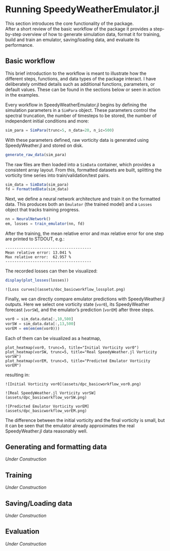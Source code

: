 # Running SpeedyWeatherEmulator.jl

This section introduces the core functionality of the package.  
After a short review of the basic workflow of the package it provides a step-by-step overview of how to generate simulation data, format it for training, build and train an emulator, saving/loading data, and evaluate its performance.


## Basic workflow

This brief introduction to the workflow is meant to illustrate how the different steps, functions, and data types of the package interact. I have deliberately omitted details such as additional functions, parameters, or default values. These can be found in the sections below or seen in action in the examples.

Every workflow in SpeedyWeatherEmulator.jl begins by defining the simulation parameters in a `SimPara` object. These parameters control the spectral truncation, the number of timesteps to be stored, the number of independent initial conditions and more:

```julia
sim_para = SimPara(trunc=5, n_data=20, n_ic=500)
```

With these parameters defined, raw vorticity data is generated using SpeedyWeather.jl and stored on disk.

```julia
generate_raw_data(sim_para)
```

The raw files are then loaded into a `SimData` container, which provides a consistent array layout. From this, formatted datasets are built, splitting the vorticity time series into train/validation/test pairs.

```julia
sim_data = SimData(sim_para)
fd = FormattedData(sim_data)
```

Next, we define a neural network architecture and train it on the formatted data. This produces both an `Emulator` (the trained model) and a `Losses` object that tracks training progress.

```julia
nn = NeuralNetwork()
em, losses = train_emulator(nn, fd)
```

After the training, the mean relative error and max relative error for one step are printed to STDOUT, e.g.:

```text
--------------------------------------
Mean relative error: 13.041 %
Max relative error:  62.957 %
--------------------------------------
```

The recorded losses can then be visualized:

```julia
display(plot_losses(losses))
```

```![Loss curves](assets/doc_basicworkflow_lossplot.png)```

Finally, we can directly compare emulator predictions with SpeedyWeather.jl outputs. Here we select one vorticity state (`vor0`), its SpeedyWeather forecast (`vorSW`), and the emulator’s prediction (`vorEM`) after three steps. 

```julia
vor0 = sim_data.data[:,10,500]
vorSW = sim_data.data[:,13,500]
vorEM = em(em(em(vor0)))
```

Each of them can be visualized as a heatmap,

```
plot_heatmap(vor0, trunc=5, title="Initial Vorticity vor0")
plot_heatmap(vorSW, trunc=5, title="Real SpeedyWeather.jl Vorticity vorSW")
plot_heatmap(vorEM, trunc=5, title="Predicted Emulator Vorticity vorEM")
```

resulting in:

```![Initial Vorticity vor0](assets/dpc_basicworkflow_vor0.png)```

```![Real SpeedyWeather.jl Vorticity vorSW](assets/dpc_basicworkflow_vorSW.png)```

```![Predicted Emulator Vorticity vorEM](assets/dpc_basicworkflow_vorEM.png)```

The difference between the initial vorticity and the final vorticity is small, but it can be seen that the emulator already approximates the real SpeedyWeather.jl data reasonably well.


## Generating and formatting data
_Under Construction_

## Training
_Under Construction_

## Saving/Loading data
_Under Construction_

## Evaluation
_Under Construction_



